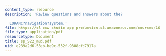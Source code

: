 ```yaml
---
content_type: resource
description: 'Review questions and answers about the?

  LORANC?navigation?system.'
file: https://ol-ocw-studio-app-production.s3.amazonaws.com/courses/16-01-unified-engineering-i-ii-iii-iv-fall-2005-spring-2006/e239a2d653ebbe9c532f9308cfd7917a_sp_S22_mud.pdf
file_type: application/pdf
resourcetype: Document
title: sp_S22_mud.pdf
uid: e239a2d6-53eb-be9c-532f-9308cfd7917a
---
```

